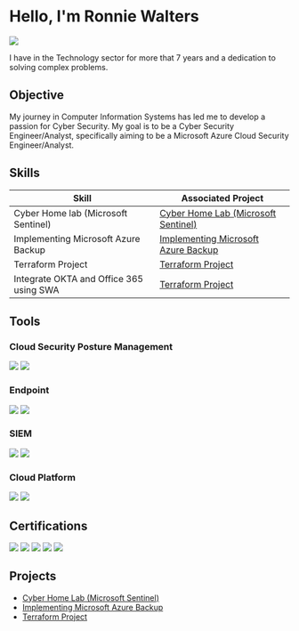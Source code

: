 
# Hello, I'm Ronnie Walters
<a href="https://linkedin.com/in/ronniewalters"><img src="https://img.shields.io/badge/-LinkedIn-0072b1?&style=for-the-badge&logo=linkedin&logoColor=white" /></a>


I have in the Technology sector for more that 7 years and a dedication to solving complex problems.

## Objective

My journey in Computer Information Systems has led me to develop a passion for Cyber Security. My goal is to be a Cyber Security Engineer/Analyst, specifically aiming to be a Microsoft Azure Cloud Security Engineer/Analyst.

## Skills

| Skill                                         | Associated Project         |
|-----------------------------------------------|----------------------------|
| Cyber Home lab (Microsoft Sentinel)           | <a href="https://github.com/Ronaldo7-w/Cyber-Home-Lab-Microsoft-Sentinel-">Cyber Home Lab (Microsoft Sentinel)</a>|
| Implementing Microsoft Azure Backup           | <a href="https://github.com/Ronaldo7-w/Implementing-Microsoft-Azure-Backup">Implementing Microsoft Azure Backup</a>|
| Terraform Project                             | <a href="https://github.com/Ronaldo7-w/Terraform_Project">Terraform Project</a>|
| Integrate OKTA and Office 365 using SWA       | <a href="https://github.com/Ronaldo7-w/Terraform_Project">Terraform Project</a>|


## Tools

### Cloud Security Posture Management
<div>
    <img src="https://img.shields.io/badge/-Microsoft_Defender_for_Cloud-0078D4?&style=for-the-badge&logo=microsoft&logoColor=white" />
    <img src="https://img.shields.io/badge/-Wiz-5A67D8?&style=for-the-badge&logo=wiz&logoColor=white" />
</div>

### Endpoint
<div>
    <img src="https://img.shields.io/badge/-Microsoft_Defender_for_Endpoint-00A4EF?&style=for-the-badge&logo=Microsoft&logoColor=white" />
    <img src="https://img.shields.io/badge/-CrowdStrike-E21313?&style=for-the-badge&logo=crowdstrike&logoColor=white" />
</div>

### SIEM
<div>
    <img src="https://img.shields.io/badge/-Microsoft_Sentinel-0078D4?&style=for-the-badge&logo=Microsoft&logoColor=white" />
    <img src="https://img.shields.io/badge/-Elastic-005571?&style=for-the-badge&logo=Elastic&logoColor=white" />
</div>

### Cloud Platform
<div>
    <img src="https://img.shields.io/badge/-AWS-232F3E?&style=for-the-badge&logo=amazon-aws&logoColor=white" />
    <img src="https://img.shields.io/badge/-Microsoft_Azure-0078D4?&style=for-the-badge&logo=microsoft-azure&logoColor=white" />
</div>

## Certifications
<div>
    <img src="https://img.shields.io/badge/-Microsoft_SC--900-0078D4?&style=for-the-badge&logo=microsoft&logoColor=white" />
    <img src="https://img.shields.io/badge/-Google_Cybersecurity_Professional_Certificate-4285F4?&style=for-the-badge&logo=google&logoColor=white" />
    <img src="https://img.shields.io/badge/-Qualys_EDR-E60027?&style=for-the-badge&logo=qualys&logoColor=white" />
    <img src="https://img.shields.io/badge/-Qualys_Vulnerability_Management-E60027?&style=for-the-badge&logo=qualys&logoColor=white" />
    <img src="https://img.shields.io/badge/-GRC_Mastery-6A1B9A?&style=for-the-badge&logo=security&logoColor=white" />
</div>

## Projects
- <a href="https://github.com/Ronaldo7-w/Cyber-Home-Lab-Microsoft-Sentinel-">Cyber Home Lab (Microsoft Sentinel)</a>
- <a href="https://github.com/Ronaldo7-w/Implementing-Microsoft-Azure-Backup">Implementing Microsoft Azure Backup</a>
- <a href="https://github.com/Ronaldo7-w/Terraform_Project">Terraform Project</a>

